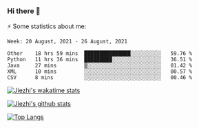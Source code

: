 ### Hi there 👋

⚡ Some statistics about me:


<!--START_SECTION:waka-->
```text
Week: 20 August, 2021 - 26 August, 2021

Other    18 hrs 59 mins  ███████████████░░░░░░░░░░   59.76 % 
Python   11 hrs 36 mins  █████████░░░░░░░░░░░░░░░░   36.51 % 
Java     27 mins         ▒░░░░░░░░░░░░░░░░░░░░░░░░   01.42 % 
XML      10 mins         ░░░░░░░░░░░░░░░░░░░░░░░░░   00.57 % 
CSV      8 mins          ░░░░░░░░░░░░░░░░░░░░░░░░░   00.46 % 
```
<!--END_SECTION:waka-->


[![Jiezhi's wakatime stats](https://github-readme-stats.vercel.app/api/wakatime?username=Tencent)](https://github.com/Jiezhi)



[![Jiezhi's github stats](https://github-readme-stats.vercel.app/api?username=Jiezhi&show_icons=true)](https://github.com/Jiezhi/github-readme-stats)

[![Top Langs](https://github-readme-stats.vercel.app/api/top-langs/?username=Jiezhi&hide=javascript,html)](https://github.com/Jiezhi/github-readme-stats)
<!--
**Jiezhi/Jiezhi** is a ✨ _special_ ✨ repository because its `README.md` (this file) appears on your GitHub profile.

Here are some ideas to get you started:

- 🔭 I’m currently working on ...
- 🌱 I’m currently learning ...
- 👯 I’m looking to collaborate on ...
- 🤔 I’m looking for help with ...
- 💬 Ask me about ...
- 📫 How to reach me: ...
- 😄 Pronouns: ...
- ⚡ Fun fact: ...
-->

